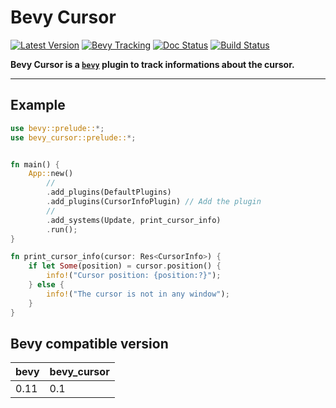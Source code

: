# Bevy Cursor

[![Latest Version]][crates.io] [![Bevy Tracking]][bevy tracking doc] [![Doc Status]][docs] [![Build Status]][actions]

[Latest Version]: https://img.shields.io/crates/v/bevy_cursor.svg
[crates.io]: https://crates.io/crates/bevy_cursor
[Bevy Tracking]: https://img.shields.io/badge/Bevy%20tracking-released%20version-lightblue?labelColor=555555&logo=bevy
[bevy tracking doc]: https://github.com/bevyengine/bevy/blob/main/docs/plugins_guidelines.md#main-branch-tracking
[Doc Status]: https://docs.rs/bevy_cursor/badge.svg
[docs]: https://docs.rs/bevy_cursor
[Build Status]: https://github.com/tguichaoua/bevy_cursor/actions/workflows/ci.yml/badge.svg?branch=main
[actions]: https://github.com/tguichaoua/bevy_cursor/actions/workflows/ci.yml

**Bevy Cursor is a [`bevy`](https://github.com/bevyengine/bevy) plugin to track informations about the cursor.**

---

## Example

```rust
use bevy::prelude::*;
use bevy_cursor::prelude::*;


fn main() {
    App::new()
        //
        .add_plugins(DefaultPlugins)
        .add_plugins(CursorInfoPlugin) // Add the plugin
        //
        .add_systems(Update, print_cursor_info)
        .run();
}

fn print_cursor_info(cursor: Res<CursorInfo>) {
    if let Some(position) = cursor.position() {
        info!("Cursor position: {position:?}");
    } else {
        info!("The cursor is not in any window");
    }
}

```

## Bevy compatible version

| bevy | bevy_cursor |
| ---- | ----------- |
| 0.11 | 0.1         |
